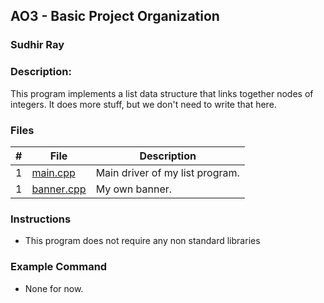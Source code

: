 ## AO3 - Basic Project Organization
### Sudhir Ray
### Description:

This program implements a list data structure that links together nodes of integers. It does more stuff, but we don't need to write that here.

### Files

|   #   | File     | Description                      |
| :---: | -------- | -------------------------------- |
|   1   | [main.cpp](https://github.com/Sudhir0228/3013-Algorithms-ray/blob/main/Assignments/A03/main.cpp) | Main driver of my list program. |
|   1   | [banner.cpp](https://github.com/Sudhir0228/3013-Algorithms-ray/blob/main/Assignments/A03/banner.cpp) | My own banner. |

### Instructions

- This program does not require any non standard libraries

### Example Command

- None for now.

